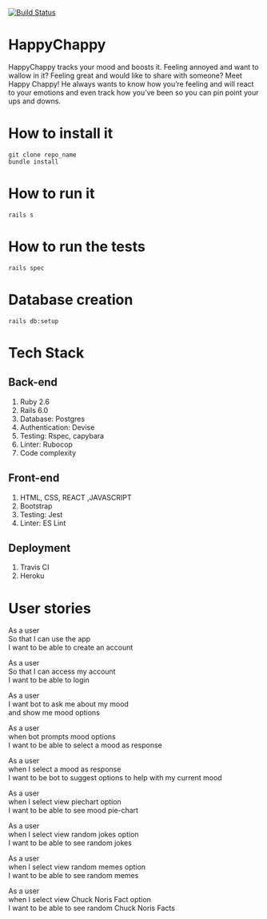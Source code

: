[![Build Status](https://travis-ci.org/Sumeet-Raina/HappyChappy.svg?branch=master)](https://travis-ci.org/Sumeet-Raina/HappyChappy)

# HappyChappy
HappyChappy tracks your mood and boosts it.
Feeling annoyed and want to wallow in it? Feeling great and would like to share with someone? Meet Happy Chappy! He always wants to know how you’re feeling and will react to your emotions and even track how you’ve been so you can pin point your ups and downs.

# How to install it 
 `git clone repo_name`   
 `bundle install`
# How to run it #
  `rails s`
# How to run the tests #
 `rails spec`
# Database creation #
  `rails db:setup`
# Tech Stack #

## Back-end ##
1. Ruby 2.6
2. Rails 6.0
3. Database: Postgres
4. Authentication: Devise
5. Testing: Rspec, capybara
6. Linter: Rubocop
7. Code complexity

## Front-end ##

1. HTML, CSS, REACT ,JAVASCRIPT
2. Bootstrap
3. Testing: Jest
4. Linter: ES Lint

## Deployment ##

1. Travis CI
2. Heroku

# User stories #  

As a user   
So that I can use the app  
I want to be able to create an account  

As a user  
So that I can access my account  
I want to be able to login  

As a user  
I want bot to ask me about my mood   
and show me mood options

As a user  
when bot prompts mood options   
I want to be able to select a mood as response 


As a user  
when I select a mood as response    
I want to be bot to suggest options to help with my current mood

As a user   
when I select view piechart option     
I want to be able to see mood pie-chart  

As a user   
when I select view random jokes option     
I want to be able to see random jokes   

As a user     
when I select view random memes option      
I want to be able to see random memes   

As a user     
when I select view Chuck Noris Fact option      
I want to be able to see random Chuck Noris Facts
